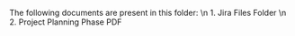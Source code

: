The following documents are present in this folder:
    \n 1. Jira Files Folder 
    \n 2. Project Planning Phase PDF
